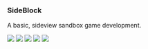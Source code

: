### SideBlock

A basic, sideview sandbox game development.


![](https://img.shields.io/github/stars/mBurakKaya/SideBlock.svg) ![](https://img.shields.io/github/forks/mBurakKaya/SideBlock.svg) ![](https://img.shields.io/github/tag/mBurakKaya/SideBlock.svg) ![](https://img.shields.io/github/release/mBurakKaya/SideBlock.svg) ![](https://img.shields.io/github/issues/mBurakKaya/SideBlock.svg)


